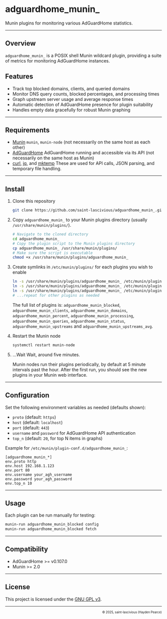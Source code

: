 # adguardhome_munin_

Munin plugins for monitoring various AdGuardHome statistics.

---

## Overview

`adguardhome_munin_` is a POSIX shell Munin wildcard plugin, providing a suite of metrics for monitoring AdGuardHome instances.

## Features

- Track top blocked domains, clients, and queried domains
- Monitor DNS query counts, blocked percentages, and processing times
- Graph upstream server usage and average response times
- Automatic detection of AdGuardHome presence for plugin suitability
- Handles empty data gracefully for robust Munin graphing

---

## Requirements

- [Munin](http://munin-monitoring.org/)
    `munin`, `munin-node` (not necessarily on the same host as each other)
- [AdGuardHome](https://adguard.com)
    AdGuardHome running and accessible via its API (not necessarily on the same host as Munin)
- [curl](https://curl.se/), [jq](https://jqlang.org/), and [mktemp](https://www.gnu.org/software/coreutils/manual/html_node/mktemp-invocation.html)
    These are used for API calls, JSON parsing, and temporary file handling.

---

## Install

1. Clone this repository
    ```sh
    git clone https://github.com/saint-lascivious/adguardhome_munin_.git
    ```
2. Copy `adguardhome_munin_` to your Munin plugins directory (usually `/usr/share/munin/plugins/`).
    ```sh
    # Navigate to the cloned directory
    cd adguardhome_munin_
    # Copy the plugin script to the Munin plugins directory
    cp adguardhome_munin_ /usr/share/munin/plugins/
    # Make sure the script is executable
    chmod +x /usr/share/munin/plugins/adguardhome_munin_
    ```
3. Create symlinks in `/etc/munin/plugins/` for each plugins you wish to enable

    ```sh
    ln -s /usr/share/munin/plugins/adguardhome_munin_ /etc/munin/plugins/adguardhome_munin_blocked
    ln -s /usr/share/munin/plugins/adguardhome_munin_ /etc/munin/plugins/adguardhome_munin_clients
    ln -s /usr/share/munin/plugins/adguardhome_munin_ /etc/munin/plugins/adguardhome_munin_domains
    # ...repeat for other plugins as needed
    ```

    The full list of plugins is: `adguardhome_munin_blocked`, `adguardhome_munin_clients`, `adguardhome_munin_domains`, `adguardhome_munin_percent`, `adguardhome_munin_processing`, `adguardhome_munin_queries`, `adguardhome_munin_status`, `adguardhome_munin_upstreams` and `adguardhome_munin_upstreams_avg`.

4. Restart the Munin node
    ```sh
    systemctl restart munin-node
    ```

5. …Wait
    Wait, around five minutes.

    Munin nodes run their plugins periodically, by default at 5 minute intervals past the hour.
    After the first run, you should see the new plugins in your Munin web interface.

---

## Configuration

Set the following environment variables as needed (defaults shown):

- `proto` (default: `https`)
- `host` (default: `localhost`)
- `port` (default: `443`)
- `username` and `password` for AdGuardHome API authentication
- `top_n` (default: `20`, for top N items in graphs)

Example for `/etc/munin/plugin-conf.d/adguardhome_munin_`:
```
[adguardhome_munin_*]
env.proto http
env.host 192.168.1.123
env.port 80
env.username your_agh_username
env.password your_agh_password
env.top_n 10
```

---

## Usage

Each plugin can be run manually for testing:
```sh
munin-run adguardhome_munin_blocked config
munin-run adguardhome_munin_blocked fetch
```

---

## Compatibility
- AdGuardHome >= v0.107.0
- Munin >= 2.0

---

## License

This project is licensed under the [GNU GPL v3](https://www.gnu.org/licenses/gpl-3.0.html).

---

<p align="right"><sup><sub>© 2025, saint-lascivious (Hayden Pearce)</sub></sup></p>